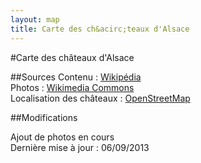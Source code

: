 ```yaml
---
layout: map
title: Carte des ch&acirc;teaux d'Alsace
---
```

#Carte des ch&acirc;teaux d'Alsace

##Sources
Contenu : [Wikipédia](http://www.wikipedia.org/ "Wikipédia")  
Photos : [Wikimedia Commons](http://commons.wikimedia.org/ "Wikimedia Commons")  
Localisation des châteaux : [OpenStreetMap](http://www.openstreetmap.org/ "OpenStreetMap")  

##Modifications

Ajout de photos en cours  
Dernière mise à jour : 06/09/2013
